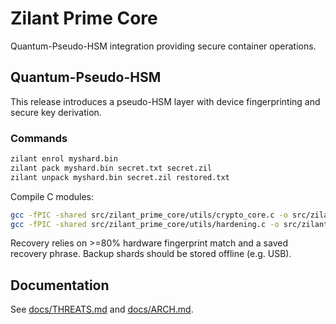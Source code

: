 # Zilant Prime Core

Quantum-Pseudo-HSM integration providing secure container operations.

## Quantum-Pseudo-HSM

This release introduces a pseudo-HSM layer with device fingerprinting and secure key derivation.

### Commands

```bash
zilant enrol myshard.bin
zilant pack myshard.bin secret.txt secret.zil
zilant unpack myshard.bin secret.zil restored.txt
```

Compile C modules:

```bash
gcc -fPIC -shared src/zilant_prime_core/utils/crypto_core.c -o src/zilant_prime_core/utils/crypto_core.so -lcrypto
gcc -fPIC -shared src/zilant_prime_core/utils/hardening.c -o src/zilant_prime_core/utils/hardening_rt.so -lseccomp
```

Recovery relies on >=80% hardware fingerprint match and a saved recovery phrase.
Backup shards should be stored offline (e.g. USB).

## Documentation

See [docs/THREATS.md](docs/THREATS.md) and [docs/ARCH.md](docs/ARCH.md).

